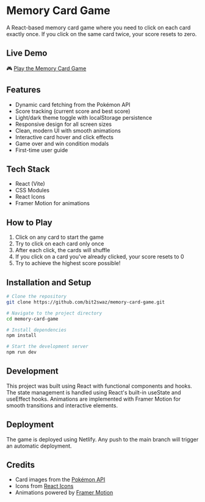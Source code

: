 # Memory Card Game

A React-based memory card game where you need to click on each card exactly once. If you click on the same card twice, your score resets to zero.

## Live Demo

🎮 [Play the Memory Card Game](https://bit2-memory.netlify.app/)

## Features

- Dynamic card fetching from the Pokémon API
- Score tracking (current score and best score)
- Light/dark theme toggle with localStorage persistence
- Responsive design for all screen sizes
- Clean, modern UI with smooth animations
- Interactive card hover and click effects
- Game over and win condition modals
- First-time user guide

## Tech Stack

- React (Vite)
- CSS Modules
- React Icons
- Framer Motion for animations

## How to Play

1. Click on any card to start the game
2. Try to click on each card only once
3. After each click, the cards will shuffle
4. If you click on a card you've already clicked, your score resets to 0
5. Try to achieve the highest score possible!

## Installation and Setup

```bash
# Clone the repository
git clone https://github.com/bit2swaz/memory-card-game.git

# Navigate to the project directory
cd memory-card-game

# Install dependencies
npm install

# Start the development server
npm run dev
```

## Development

This project was built using React with functional components and hooks. The state management is handled using React's built-in useState and useEffect hooks. Animations are implemented with Framer Motion for smooth transitions and interactive elements.

## Deployment

The game is deployed using Netlify. Any push to the main branch will trigger an automatic deployment.

## Credits

- Card images from the [Pokémon API](https://pokeapi.co/)
- Icons from [React Icons](https://react-icons.github.io/react-icons/)
- Animations powered by [Framer Motion](https://www.framer.com/motion/)
